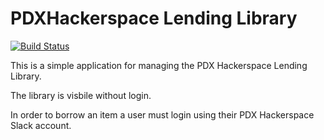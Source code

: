 # PDXHackerspace Lending Library

[![Build Status](https://travis-ci.com/romkey/lending.svg?branch=master)](https://travis-ci.com/romkey/lending)

This is a simple application for managing the PDX Hackerspace Lending Library.

The library is visbile without login.

In order to borrow an item a user must login using their PDX Hackerspace Slack account.
